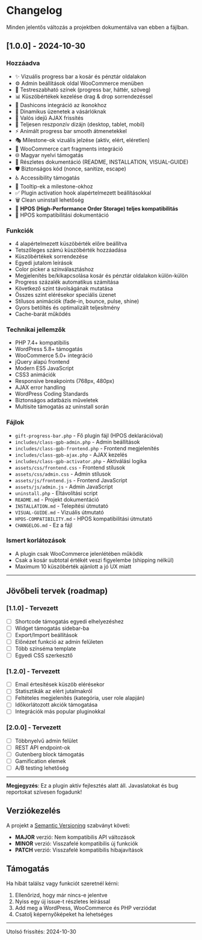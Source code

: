 # Changelog

Minden jelentős változás a projektben dokumentálva van ebben a fájlban.

## [1.0.0] - 2024-10-30

### Hozzáadva
- ✨ Vizuális progress bar a kosár és pénztár oldalakon
- ⚙️ Admin beállítások oldal WooCommerce menüben
- 🎨 Testreszabható színek (progress bar, háttér, szöveg)
- 📊 Küszöbértékek kezelése drag & drop sorrendezéssel
- 🎯 Dashicons integráció az ikonokhoz
- 💬 Dinamikus üzenetek a vásárlóknak
- 🔄 Valós idejű AJAX frissítés
- 📱 Teljesen reszponzív dizájn (desktop, tablet, mobil)
- ⚡ Animált progress bar smooth átmenetekkel
- 🎭 Milestone-ok vizuális jelzése (aktív, elért, eléretlen)
- 🔌 WooCommerce cart fragments integráció
- 🌐 Magyar nyelvi támogatás
- 📖 Részletes dokumentáció (README, INSTALLATION, VISUAL-GUIDE)
- 🛡️ Biztonságos kód (nonce, sanitize, escape)
- ♿ Accessibility támogatás
- 🎨 Tooltip-ek a milestone-okhoz
- ✅ Plugin activation hook alapértelmezett beállításokkal
- 🗑️ Clean uninstall lehetőség
- 🚀 **HPOS (High-Performance Order Storage) teljes kompatibilitás**
- 📄 HPOS kompatibilitási dokumentáció

### Funkciók
- 4 alapértelmezett küszöbérték előre beállítva
- Tetszőleges számú küszöbérték hozzáadása
- Küszöbértékek sorrendezése
- Egyedi jutalom leírások
- Color picker a színválasztáshoz
- Megjelenítés be/kikapcsolása kosár és pénztár oldalakon külön-külön
- Progress százalék automatikus számítása
- Következő szint távolságának mutatása
- Összes szint elérésekor speciális üzenet
- Stílusos animációk (fade-in, bounce, pulse, shine)
- Gyors betöltés és optimalizált teljesítmény
- Cache-barát működés

### Technikai jellemzők
- PHP 7.4+ kompatibilis
- WordPress 5.8+ támogatás
- WooCommerce 5.0+ integráció
- jQuery alapú frontend
- Modern ES5 JavaScript
- CSS3 animációk
- Responsive breakpoints (768px, 480px)
- AJAX error handling
- WordPress Coding Standards
- Biztonságos adatbázis műveletek
- Multisite támogatás az uninstall során

### Fájlok
- `gift-progress-bar.php` - Fő plugin fájl (HPOS deklarációval)
- `includes/class-gpb-admin.php` - Admin beállítások
- `includes/class-gpb-frontend.php` - Frontend megjelenítés
- `includes/class-gpb-ajax.php` - AJAX kezelés
- `includes/class-gpb-activator.php` - Aktiválási logika
- `assets/css/frontend.css` - Frontend stílusok
- `assets/css/admin.css` - Admin stílusok
- `assets/js/frontend.js` - Frontend JavaScript
- `assets/js/admin.js` - Admin JavaScript
- `uninstall.php` - Eltávolítási script
- `README.md` - Projekt dokumentáció
- `INSTALLATION.md` - Telepítési útmutató
- `VISUAL-GUIDE.md` - Vizuális útmutató
- `HPOS-COMPATIBILITY.md` - HPOS kompatibilitási útmutató
- `CHANGELOG.md` - Ez a fájl

### Ismert korlátozások
- A plugin csak WooCommerce jelenlétében működik
- Csak a kosár subtotal értékét veszi figyelembe (shipping nélkül)
- Maximum 10 küszöbérték ajánlott a jó UX miatt

---

## Jövőbeli tervek (roadmap)

### [1.1.0] - Tervezett
- [ ] Shortcode támogatás egyedi elhelyezéshez
- [ ] Widget támogatás sidebar-ba
- [ ] Export/Import beállítások
- [ ] Előnézet funkció az admin felületen
- [ ] Több színséma template
- [ ] Egyedi CSS szerkesztő

### [1.2.0] - Tervezett
- [ ] Email értesítések küszöb elérésekor
- [ ] Statisztikák az elért jutalmakról
- [ ] Feltételes megjelenítés (kategória, user role alapján)
- [ ] Időkorlátozott akciók támogatása
- [ ] Integrációk más popular pluginokkal

### [2.0.0] - Tervezett
- [ ] Többnyelvű admin felület
- [ ] REST API endpoint-ok
- [ ] Gutenberg block támogatás
- [ ] Gamification elemek
- [ ] A/B testing lehetőség

---

**Megjegyzés**: Ez a plugin aktív fejlesztés alatt áll. Javaslatokat és bug reportokat szívesen fogadunk!

## Verziókezelés

A projekt a [Semantic Versioning](https://semver.org/) szabványt követi:
- **MAJOR** verzió: Nem kompatibilis API változások
- **MINOR** verzió: Visszafelé kompatibilis új funkciók
- **PATCH** verzió: Visszafelé kompatibilis hibajavítások

## Támogatás

Ha hibát találsz vagy funkciót szeretnél kérni:
1. Ellenőrizd, hogy már nincs-e jelentve
2. Nyiss egy új issue-t részletes leírással
3. Add meg a WordPress, WooCommerce és PHP verziódat
4. Csatolj képernyőképeket ha lehetséges

---

Utolsó frissítés: 2024-10-30
